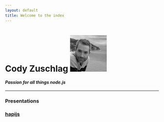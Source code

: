 ```yaml
---
layout: default
title: Welcome to the index
---
```

# Cody Zuschlag ![cody](hapi/images/cody1_bw_100px.jpg)

#### _Passion for all things node.js_

---

<div class="panel panel-default">
  <div class="panel-heading">
    <h3 class="panel-title">Presentations</h3>
  </div>
  <div class="panel-body">
    <h3><a href="/hapiatlunch">hapijs</a></h3>
  </div>
</div>
